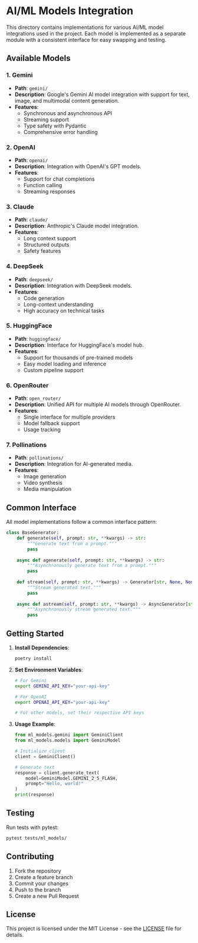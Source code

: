 # AI/ML Models Integration

This directory contains implementations for various AI/ML model integrations used in the project. Each model is implemented as a separate module with a consistent interface for easy swapping and testing.

## Available Models

### 1. Gemini
- **Path**: `gemini/`
- **Description**: Google's Gemini AI model integration with support for text, image, and multimodal content generation.
- **Features**:
  - Synchronous and asynchronous API
  - Streaming support
  - Type safety with Pydantic
  - Comprehensive error handling

### 2. OpenAI
- **Path**: `openai/`
- **Description**: Integration with OpenAI's GPT models.
- **Features**:
  - Support for chat completions
  - Function calling
  - Streaming responses

### 3. Claude
- **Path**: `claude/`
- **Description**: Anthropic's Claude model integration.
- **Features**:
  - Long context support
  - Structured outputs
  - Safety features

### 4. DeepSeek
- **Path**: `deepseek/`
- **Description**: Integration with DeepSeek models.
- **Features**:
  - Code generation
  - Long-context understanding
  - High accuracy on technical tasks

### 5. HuggingFace
- **Path**: `huggingface/`
- **Description**: Interface for HuggingFace's model hub.
- **Features**:
  - Support for thousands of pre-trained models
  - Easy model loading and inference
  - Custom pipeline support

### 6. OpenRouter
- **Path**: `open_router/`
- **Description**: Unified API for multiple AI models through OpenRouter.
- **Features**:
  - Single interface for multiple providers
  - Model fallback support
  - Usage tracking

### 7. Pollinations
- **Path**: `pollinations/`
- **Description**: Integration for AI-generated media.
- **Features**:
  - Image generation
  - Video synthesis
  - Media manipulation

## Common Interface

All model implementations follow a common interface pattern:

```python
class BaseGenerator:
    def generate(self, prompt: str, **kwargs) -> str:
        """Generate text from a prompt."""
        pass
    
    async def agenerate(self, prompt: str, **kwargs) -> str:
        """Asynchronously generate text from a prompt."""
        pass
    
    def stream(self, prompt: str, **kwargs) -> Generator[str, None, None]:
        """Stream generated text."""
        pass
    
    async def astream(self, prompt: str, **kwargs) -> AsyncGenerator[str, None]:
        """Asynchronously stream generated text."""
        pass
```

## Getting Started

1. **Install Dependencies**:
   ```bash
   poetry install
   ```

2. **Set Environment Variables**:
   ```bash
   # For Gemini
   export GEMINI_API_KEY="your-api-key"
   
   # For OpenAI
   export OPENAI_API_KEY="your-api-key"
   
   # For other models, set their respective API keys
   ```

3. **Usage Example**:
   ```python
   from ml_models.gemini import GeminiClient
   from ml_models.models import GeminiModel
   
   # Initialize client
   client = GeminiClient()
   
   # Generate text
   response = client.generate_text(
       model=GeminiModel.GEMINI_2_5_FLASH,
       prompt="Hello, world!"
   )
   print(response)
   ```

## Testing

Run tests with pytest:

```bash
pytest tests/ml_models/
```

## Contributing

1. Fork the repository
2. Create a feature branch
3. Commit your changes
4. Push to the branch
5. Create a new Pull Request

## License

This project is licensed under the MIT License - see the [LICENSE](LICENSE) file for details.
